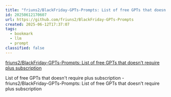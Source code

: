 ```yaml
---
title: "friuns2/BlackFriday-GPTs-Prompts: List of free GPTs that doesn't require plus subscription"
id: 20250612170607
url: https://github.com/friuns2/BlackFriday-GPTs-Prompts
created: 2025-06-12T17:37:07
tags:
  - bookmark
  - llm
  - prompt
classified: false
---
```

[friuns2/BlackFriday-GPTs-Prompts: List of free GPTs that doesn't require plus subscription](https://github.com/friuns2/BlackFriday-GPTs-Prompts)

List of free GPTs that doesn't require plus subscription  - friuns2/BlackFriday-GPTs-Prompts: List of free GPTs that doesn't require plus subscription